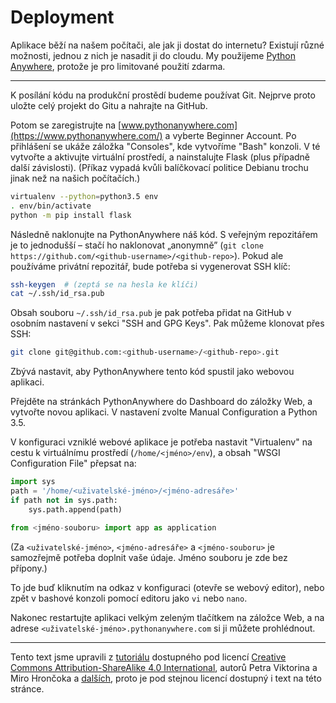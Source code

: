 # Deployment <!-- už asi nedělat -->

Aplikace běží na našem počítači, ale jak ji dostat do internetu?
Existují různé možnosti, jednou z nich je nasadit ji do cloudu.
My použijeme [Python Anywhere], protože je pro limitované použití zdarma.

----

K posílání kódu na produkční prostědí budeme používat Git.
Nejprve proto uložte celý projekt do Gitu a nahrajte na GitHub.

Potom se zaregistrujte na
[www.pythonanywhere.com](https://www.pythonanywhere.com/) a vyberte
Beginner Account.
Po přihlášení se ukáže záložka "Consoles", kde vytvoříme "Bash" konzoli.
V té vytvořte a aktivujte virtuální prostředí, a nainstalujte Flask (plus
případně další závislosti).
(Příkaz vypadá kvůli balíčkovací politice Debianu
trochu jinak než na našich počítačích.)

```bash
virtualenv --python=python3.5 env
. env/bin/activate
python -m pip install flask
```

Následně naklonujte na PythonAnywhere náš kód.
S veřejným repozitářem je to jednodušší – stačí ho naklonovat „anonymně”
(`git clone https://github.com/<github-username>/<github-repo>`).
Pokud ale používáme privátní repozitář, bude potřeba si vygenerovat SSH klíč:

```bash
ssh-keygen  # (zeptá se na hesla ke klíči)
cat ~/.ssh/id_rsa.pub
```

Obsah souboru `~/.ssh/id_rsa.pub` je pak potřeba přidat na GitHub v osobním
nastavení v sekci "SSH and GPG Keys".
Pak můžeme klonovat přes SSH:

```bash
git clone git@github.com:<github-username>/<github-repo>.git
```

Zbývá nastavit, aby PythonAnywhere tento kód spustil jako webovou aplikaci.

Přejděte na stránkách PythonAnywhere do Dashboard do záložky Web,
a vytvořte novou aplikaci.
V nastavení zvolte Manual Configuration a Python 3.5.

V konfiguraci vzniklé webové aplikace je potřeba nastavit "Virtualenv"
na cestu k virtuálnímu prostředí (`/home/<jméno>/env`),
a obsah "WSGI Configuration File" přepsat na:

```python
import sys
path = '/home/<uživatelské-jméno>/<jméno-adresáře>'
if path not in sys.path:
    sys.path.append(path)

from <jméno-souboru> import app as application
```

(Za `<uživatelské-jméno>`, `<jméno-adresáře>` a `<jméno-souboru>` je samozřejmě potřeba doplnit
vaše údaje. Jméno souboru je zde bez přípony.)

To jde buď kliknutím na odkaz v konfiguraci (otevře se webový editor),
nebo zpět v bashové konzoli pomocí editoru jako `vi` nebo `nano`.

Nakonec restartujte aplikaci velkým zeleným tlačítkem na záložce Web,
a na adrese `<uživatelské-jméno>.pythonanywhere.com` si ji můžete
prohlédnout.

[Python Anywhere]: https://www.pythonanywhere.com/

---

Tento text jsme upravili z [tutoriálu](https://github.com/cvut/MI-PYT/blob/master/tutorials/02_flask.md) dostupného pod licencí [Creative Commons Attribution-ShareAlike 4.0 International](http://creativecommons.org/licenses/by-sa/4.0/), autorů Petra Viktorina a Miro Hrončoka a [dalších](https://github.com/cvut/MI-PYT/graphs/contributors), proto je pod stejnou licencí dostupný i text na této stránce.
